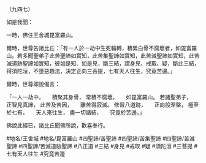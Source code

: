 （九四七）

如是我聞：

一時，佛住王舍城毘富羅山。

爾時，世尊告諸比丘：「有一人於一劫中生死輪轉，積累白骨不腐壞者，如毘富羅山。若多聞聖弟子此苦聖諦如實知，此苦集聖諦如實知，此苦滅聖諦如實知，此苦滅道跡聖諦如實知，彼如是知、如是見，斷三結，謂身見、戒取、疑，斷此三結，得須陀洹，不墮惡趣法，決定正向三菩提，七有天人往生，究竟苦邊。」

爾時，世尊即說偈言：

「一人一劫中，　　積聚其身骨，
常積不腐壞，　　如毘富羅山。
若諸聖弟子，　　正智見真諦，
此苦及苦因，　　離苦得寂滅。
修習八道跡，　　正向般涅槃，
極至於七有，　　天人來往生，
盡一切諸結，　　究竟於苦邊。」

佛說此經已，諸比丘聞佛所說，歡喜奉行。

#地名/王舍城
#地名/毘富羅山
#四聖諦/苦聖諦
#四聖諦/苦集聖諦
#四聖諦/苦滅聖諦
#四聖諦/苦滅道跡聖諦
#八正道
#三結
#身見
#戒取
#疑
#須陀洹
#三菩提
#七有天人往生
#究竟苦邊
